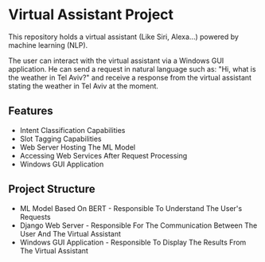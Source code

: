 # Virtual Assistant Project

This repository holds a virtual assistant (Like Siri, Alexa...) powered by machine learning (NLP).

The user can interact with the virtual assistant via a Windows GUI application. He can send a request in natural language such as: "Hi, what is the weather in Tel Aviv?" and receive a response from the virtual assistant stating the weather in Tel Aviv at the moment.

## Features

- Intent Classification Capabilities
- Slot Tagging Capabilities
- Web Server Hosting The ML Model
- Accessing Web Services After Request Processing
- Windows GUI Application


## Project Structure

- ML Model Based On BERT - Responsible To Understand The User's Requests
- Django Web Server - Responsible For The Communication Between The User And The Virtual Assistant
- Windows GUI Application - Responsible To Display The Results From The Virtual Assistant
